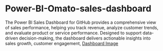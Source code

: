 # Power-BI-Omato-sales-dashboard
The Power BI Sales Dashboard for GitHub provides a comprehensive view of sales performance, helping you track revenue, analyze customer trends, and evaluate product or service performance. Designed to support data-driven decision-making, the dashboard delivers actionable insights into sales growth, customer engagement,
[Dashboard Image](https://github.com/sksachin225/Power-BI-Omato-sales-dashboard/blob/1cdfc20f107a9aaa787957e0c96963261b761414/Omato%20dashboard1.PNG)
